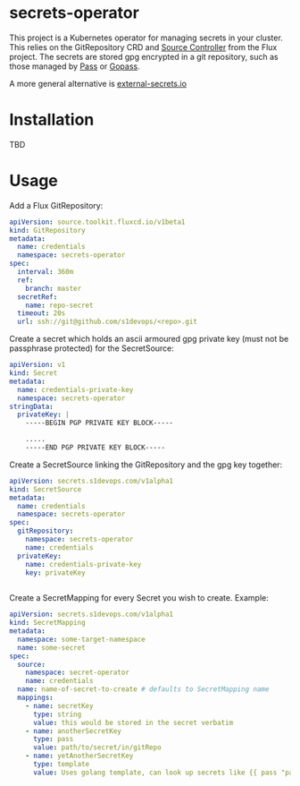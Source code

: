 # secrets-operator

This project is a Kubernetes operator for managing secrets in your cluster.  This relies on the GitRepository CRD and [Source Controller](https://fluxcd.io/docs/components/source/) from the Flux project.  The secrets are stored gpg encrypted in a git repository, such as those managed by [Pass](https://www.passwordstore.org/) or [Gopass](https://github.com/gopasspw/gopass).

A more general alternative is [external-secrets.io](https://external-secrets.io/)

# Installation

TBD

# Usage

Add a Flux GitRepository:

```yaml
apiVersion: source.toolkit.fluxcd.io/v1beta1
kind: GitRepository
metadata:
  name: credentials
  namespace: secrets-operator
spec:
  interval: 360m
  ref:
    branch: master
  secretRef:
    name: repo-secret
  timeout: 20s
  url: ssh://git@github.com/s1devops/<repo>.git

```

Create a secret which holds an ascii armoured gpg private key (must not be passphrase protected) for the SecretSource:

```yaml
apiVersion: v1
kind: Secret
metadata:
  name: credentials-private-key
  namespace: secrets-operator
stringData:
  privateKey: |
    -----BEGIN PGP PRIVATE KEY BLOCK-----

    .....
    -----END PGP PRIVATE KEY BLOCK-----

```


Create a SecretSource linking the GitRepository and the gpg key together:

```yaml
apiVersion: secrets.s1devops.com/v1alpha1
kind: SecretSource
metadata:
  name: credentials
  namespace: secrets-operator
spec:
  gitRepository:
    namespace: secrets-operator
    name: credentials
  privateKey:
    name: credentials-private-key
    key: privateKey
  
```

Create a SecretMapping for every Secret you wish to create.  Example:

```yaml
apiVersion: secrets.s1devops.com/v1alpha1
kind: SecretMapping
metadata:
  namespace: some-target-namespace
  name: some-secret
spec:
  source:
    namespace: secret-operator
    name: credentials
  name: name-of-secret-to-create # defaults to SecretMapping name
  mappings:
    - name: secretKey
      type: string
      value: this would be stored in the secret verbatim
    - name: anotherSecretKey
      type: pass
      value: path/to/secret/in/gitRepo
    - name: yetAnotherSecretKey
      type: template
      value: Uses golang template, can look up secrets like {{ pass "path/to/secret/in/gitRepo" }}
```
